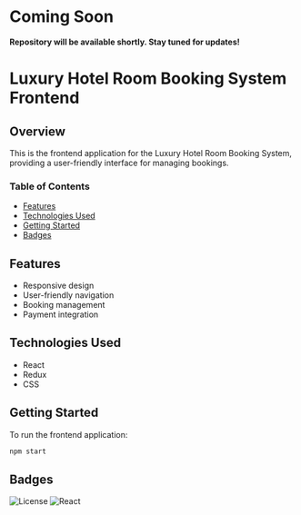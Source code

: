 # Coming Soon

**Repository will be available shortly. Stay tuned for updates!**

# Luxury Hotel Room Booking System Frontend

## Overview
This is the frontend application for the Luxury Hotel Room Booking System, providing a user-friendly interface for managing bookings.

### Table of Contents
- [Features](#features)
- [Technologies Used](#technologies-used)
- [Getting Started](#getting-started)
- [Badges](#badges)

## Features
- Responsive design
- User-friendly navigation
- Booking management
- Payment integration

## Technologies Used
- React
- Redux
- CSS

## Getting Started
To run the frontend application:
```bash
npm start
```

## Badges
![License](https://img.shields.io/badge/license-MIT-brightgreen) ![React](https://img.shields.io/badge/built%20with-React-blue)